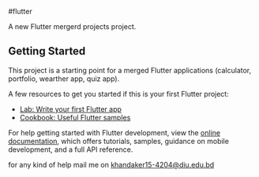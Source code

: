 #flutter 

A new Flutter mergerd projects project.

## Getting Started

This project is a starting point for a merged Flutter applications (calculator, portfolio, wearther app, quiz app).

A few resources to get you started if this is your first Flutter project:

- [Lab: Write your first Flutter app](https://docs.flutter.dev/get-started/codelab)
- [Cookbook: Useful Flutter samples](https://docs.flutter.dev/cookbook)

For help getting started with Flutter development, view the
[online documentation](https://docs.flutter.dev/), which offers tutorials,
samples, guidance on mobile development, and a full API reference.

for any kind of help mail me on khandaker15-4204@diu.edu.bd
